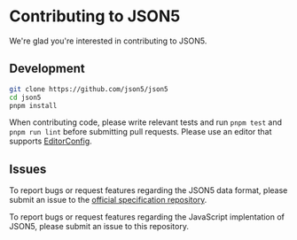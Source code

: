 # Contributing to JSON5
We're glad you're interested in contributing to JSON5.

## Development
```sh
git clone https://github.com/json5/json5
cd json5
pnpm install
```

When contributing code, please write relevant tests and run `pnpm test` and `pnpm
run lint` before submitting pull requests. Please use an editor that supports
[EditorConfig](http://editorconfig.org/).

## Issues
To report bugs or request features regarding the JSON5 data format, please
submit an issue to the [official specification
repository](https://github.com/json5/json5-spec).

To report bugs or request features regarding the JavaScript implentation of
JSON5, please submit an issue to this repository.
